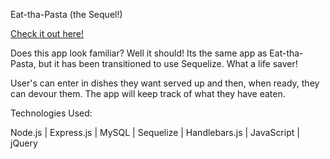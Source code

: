 Eat-tha-Pasta (the Sequel!)

[Check it out here!](https://protected-woodland-96587.herokuapp.com/)

Does this app look familiar? Well it should! Its the same app as Eat-tha-Pasta, but it has been transitioned to use Sequelize. What a life saver!

User's can enter in dishes they want served up and then, when ready, they can devour them. The app will keep track of what they have eaten.


Technologies Used:

Node.js | Express.js | MySQL | Sequelize | Handlebars.js | JavaScript | jQuery
